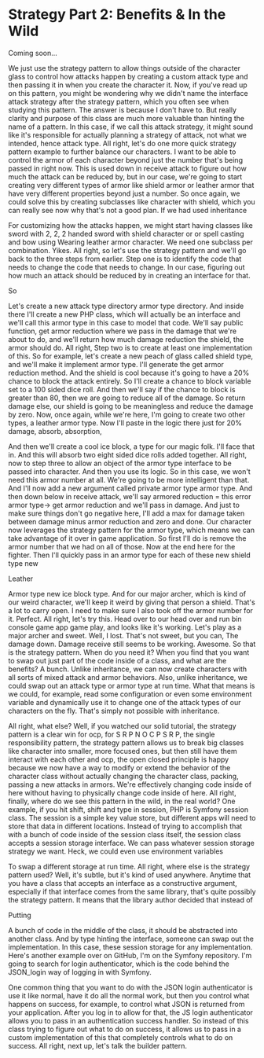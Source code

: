 # Strategy Part 2: Benefits & In the Wild

Coming soon...

We just use the strategy pattern to allow things outside of the character glass to
control how attacks happen by creating a custom attack type and then passing it in
when you create the character it. Now, if you've read up on this pattern, you might
be wondering why we didn't name the interface attack strategy after the strategy
pattern, which you often see when studying this pattern. The answer is because I
don't have to. But really clarity and purpose of this class are much more valuable
than hinting the name of a pattern. In this case, if we call this attack strategy, it
might sound like it's responsible for actually planning a strategy of attack, not
what we intended, hence attack type. All right, let's do one more quick strategy
pattern example to further balance our characters. I want to be able to control the
armor of each character beyond just the number that's being passed in right now. This
is used down in receive attack to figure out how much the attack can be reduced by,
but in our case, we're going to start creating very different types of armor like
shield armor or leather armor that have very different properties beyond just a
number. So once again, we could solve this by creating subclasses like character with
shield, which you can really see now why that's not a good plan. If we had used
inheritance

For customizing how the attacks happen, we might start having classes like sword with
2, 2, 2 handed sword with shield character or or spell casting and bow using Wearing
leather armor character. We need one subclass per combination. Yikes. All right, so
let's use the strategy pattern and we'll go back to the three steps from earlier.
Step one is to identify the code that needs to change the code that needs to change.
In our case, figuring out how much an attack should be reduced by in creating an
interface for that.

So

Let's create a new attack type directory armor type directory. And inside there I'll
create a new PHP class, which will actually be an interface and we'll call this armor
type in this case to model that code. We'll say public function, get armor reduction
where we pass in the damage that we're about to do, and we'll return how much damage
reduction the shield, the armor should do. All right, Step two is to create at least
one implementation of this. So for example, let's create a new peach of glass called
shield type, and we'll make it implement armor type. I'll generate the get armor
reduction method. And the shield is cool because it's going to have a 20% chance to
block the attack entirely. So I'll create a chance to block variable set to a 100
sided dice roll. And then we'll say if the chance to block is greater than 80, then
we are going to reduce all of the damage. So return damage else, our shield is going
to be meaningless and reduce the damage by zero. Now, once again, while we're here,
I'm going to create two other types, a leather armor type. Now I'll paste in the
logic there just for 20% damage, absorb, absorption,

And then we'll create a cool ice block, a type for our magic folk. I'll face that in.
And this will absorb two eight sided dice rolls added together. All right, now to
step three to allow an object of the armor type interface to be passed into
character. And then you use its logic. So in this case, we won't need this armor
number at all. We're going to be more intelligent than that. And I'll now add a new
argument called private armor type armor type. And then down below in receive attack,
we'll say armored reduction = this error armor type-> get armor reduction and we'll
pass in damage. And just to make sure things don't go negative here, I'll add a max
for damage taken between damage minus armor reduction and zero and done. Our
character now leverages the strategy pattern for the armor type, which means we can
take advantage of it over in game application. So first I'll do is remove the armor
number that we had on all of those. Now at the end here for the fighter. Then I'll
quickly pass in an armor type for each of these new shield type new

Leather

Armor type new ice block type. And for our major archer, which is kind of our weird
character, we'll keep it weird by giving that person a shield. That's a lot to carry
open. I need to make sure I also took off the armor number for it. Perfect. All
right, let's try this. Head over to our head over and run bin console game app game
play, and looks like it's working. Let's play as a major archer and sweet. Well, I
lost. That's not sweet, but you can, The damage down. Damage receive still seems to
be working. Awesome. So that is the strategy pattern. When do you need it? When you
find that you want to swap out just part of the code inside of a class, and what are
the benefits? A bunch. Unlike inheritance, we can now create characters with all
sorts of mixed attack and armor behaviors. Also, unlike inheritance, we could swap
out an attack type or armor type at run time. What that means is we could, for
example, read some configuration or even some environment variable and dynamically
use it to change one of the attack types of our characters on the fly. That's simply
not possible with inheritance.

All right, what else? Well, if you watched our solid tutorial, the strategy pattern
is a clear win for ocp, for S R P N O C P S R P, the single responsibility pattern,
the strategy pattern allows us to break big classes like character into smaller, more
focused ones, but then still have them interact with each other and ocp, the open
closed principle is happy because we now have a way to modify or extend the behavior
of the character class without actually changing the character class, packing,
passing a new attacks in armors. We're effectively changing code inside of here
without having to physically change code inside of here. All right, finally, where do
we see this pattern in the wild, in the real world? One example, if you hit shift,
shift and type in session, PHP is Symfony session class. The session is a simple key
value store, but different apps will need to store that data in different locations.
Instead of trying to accomplish that with a bunch of code inside of the session class
itself, the session class accepts a session storage interface. We can pass whatever
session storage strategy we want. Heck, we could even use environment variables

To swap a different storage at run time. All right, where else is the strategy
pattern used? Well, it's subtle, but it's kind of used anywhere. Anytime that you
have a class that accepts an interface as a constructive argument, especially if that
interface comes from the same library, that's quite possibly the strategy pattern. It
means that the library author decided that instead of

Putting

A bunch of code in the middle of the class, it should be abstracted into another
class. And by type hinting the interface, someone can swap out the implementation. In
this case, these session storage for any implementation. Here's another example over
on GitHub, I'm on the Symfony repository. I'm going to search for login
authenticator, which is the code behind the JSON_login way of logging in with
Symfony.

One common thing that you want to do with the JSON login authenticator is use it like
normal, have it do all the normal work, but then you control what happens on success,
for example, to control what JSON is returned from your application. After you log in
to allow for that, the JS login authenticator allows you to pass in an authentication
success handler. So instead of this class trying to figure out what to do on success,
it allows us to pass in a custom implementation of this that completely controls what
to do on success. All right, next up, let's talk the builder pattern.
